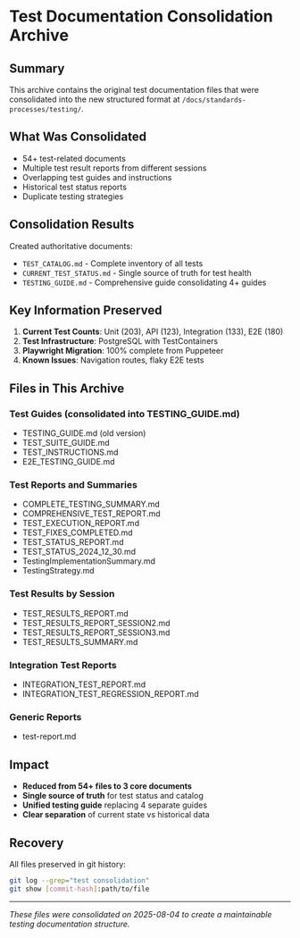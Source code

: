 # Test Documentation Consolidation Archive
<!-- Archived: 2025-08-04 -->

## Summary
This archive contains the original test documentation files that were consolidated into the new structured format at `/docs/standards-processes/testing/`.

## What Was Consolidated
- 54+ test-related documents
- Multiple test result reports from different sessions
- Overlapping test guides and instructions
- Historical test status reports
- Duplicate testing strategies

## Consolidation Results
Created authoritative documents:
- `TEST_CATALOG.md` - Complete inventory of all tests
- `CURRENT_TEST_STATUS.md` - Single source of truth for test health
- `TESTING_GUIDE.md` - Comprehensive guide consolidating 4+ guides

## Key Information Preserved
1. **Current Test Counts**: Unit (203), API (123), Integration (133), E2E (180)
2. **Test Infrastructure**: PostgreSQL with TestContainers
3. **Playwright Migration**: 100% complete from Puppeteer
4. **Known Issues**: Navigation routes, flaky E2E tests

## Files in This Archive

### Test Guides (consolidated into TESTING_GUIDE.md)
- TESTING_GUIDE.md (old version)
- TEST_SUITE_GUIDE.md
- TEST_INSTRUCTIONS.md  
- E2E_TESTING_GUIDE.md

### Test Reports and Summaries
- COMPLETE_TESTING_SUMMARY.md
- COMPREHENSIVE_TEST_REPORT.md
- TEST_EXECUTION_REPORT.md
- TEST_FIXES_COMPLETED.md
- TEST_STATUS_REPORT.md
- TEST_STATUS_2024_12_30.md
- TestingImplementationSummary.md
- TestingStrategy.md

### Test Results by Session
- TEST_RESULTS_REPORT.md
- TEST_RESULTS_REPORT_SESSION2.md
- TEST_RESULTS_REPORT_SESSION3.md
- TEST_RESULTS_SUMMARY.md

### Integration Test Reports
- INTEGRATION_TEST_REPORT.md
- INTEGRATION_TEST_REGRESSION_REPORT.md

### Generic Reports
- test-report.md

## Impact
- **Reduced from 54+ files to 3 core documents**
- **Single source of truth** for test status and catalog
- **Unified testing guide** replacing 4 separate guides
- **Clear separation** of current state vs historical data

## Recovery
All files preserved in git history:
```bash
git log --grep="test consolidation"
git show [commit-hash]:path/to/file
```

---
*These files were consolidated on 2025-08-04 to create a maintainable testing documentation structure.*